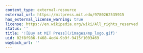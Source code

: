 ```yaml
---
content_type: external-resource
external_url: https://mitpress.mit.edu/9780262535915
has_external_license_warning: true
license: https://en.wikipedia.org/wiki/All_rights_reserved
status: ''
title: '![Buy at MIT Press](/images/mp_logo.gif)'
uid: 02f8f986-f468-4ed4-9b9f-9415f1003469
wayback_url: ''
---
```

